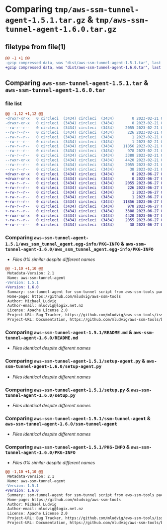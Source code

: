 # Comparing `tmp/aws-ssm-tunnel-agent-1.5.1.tar.gz` & `tmp/aws-ssm-tunnel-agent-1.6.0.tar.gz`

## filetype from file(1)

```diff
@@ -1 +1 @@
-gzip compressed data, was "dist/aws-ssm-tunnel-agent-1.5.1.tar", last modified: Tue Feb 21 04:59:10 2023, max compression
+gzip compressed data, was "dist/aws-ssm-tunnel-agent-1.6.0.tar", last modified: Tue Jun 27 02:20:12 2023, max compression
```

## Comparing `aws-ssm-tunnel-agent-1.5.1.tar` & `aws-ssm-tunnel-agent-1.6.0.tar`

### file list

```diff
@@ -1,12 +1,12 @@
-drwxr-xr-x   0 circleci  (3434) circleci  (3434)        0 2023-02-21 04:59:10.000000 aws-ssm-tunnel-agent-1.5.1/
-drwxr-xr-x   0 circleci  (3434) circleci  (3434)        0 2023-02-21 04:59:10.000000 aws-ssm-tunnel-agent-1.5.1/aws_ssm_tunnel_agent.egg-info/
--rw-r--r--   0 circleci  (3434) circleci  (3434)     2055 2023-02-21 04:59:10.000000 aws-ssm-tunnel-agent-1.5.1/aws_ssm_tunnel_agent.egg-info/PKG-INFO
--rw-r--r--   0 circleci  (3434) circleci  (3434)      226 2023-02-21 04:59:10.000000 aws-ssm-tunnel-agent-1.5.1/aws_ssm_tunnel_agent.egg-info/SOURCES.txt
--rw-r--r--   0 circleci  (3434) circleci  (3434)        1 2023-02-21 04:59:10.000000 aws-ssm-tunnel-agent-1.5.1/aws_ssm_tunnel_agent.egg-info/dependency_links.txt
--rw-r--r--   0 circleci  (3434) circleci  (3434)        1 2023-02-21 04:59:10.000000 aws-ssm-tunnel-agent-1.5.1/aws_ssm_tunnel_agent.egg-info/top_level.txt
--rw-r--r--   0 circleci  (3434) circleci  (3434)    11856 2023-02-21 04:59:09.000000 aws-ssm-tunnel-agent-1.5.1/README.md
--rw-r--r--   0 circleci  (3434) circleci  (3434)      978 2023-02-21 04:59:09.000000 aws-ssm-tunnel-agent-1.5.1/setup-agent.py
--rw-r--r--   0 circleci  (3434) circleci  (3434)     3388 2023-02-21 04:59:09.000000 aws-ssm-tunnel-agent-1.5.1/setup.py
--rwxr-xr-x   0 circleci  (3434) circleci  (3434)     4420 2023-02-21 04:59:09.000000 aws-ssm-tunnel-agent-1.5.1/ssm-tunnel-agent
--rw-r--r--   0 circleci  (3434) circleci  (3434)     2055 2023-02-21 04:59:10.000000 aws-ssm-tunnel-agent-1.5.1/PKG-INFO
--rw-r--r--   0 circleci  (3434) circleci  (3434)       38 2023-02-21 04:59:10.000000 aws-ssm-tunnel-agent-1.5.1/setup.cfg
+drwxr-xr-x   0 circleci  (3434) circleci  (3434)        0 2023-06-27 02:20:12.000000 aws-ssm-tunnel-agent-1.6.0/
+drwxr-xr-x   0 circleci  (3434) circleci  (3434)        0 2023-06-27 02:20:12.000000 aws-ssm-tunnel-agent-1.6.0/aws_ssm_tunnel_agent.egg-info/
+-rw-r--r--   0 circleci  (3434) circleci  (3434)     2055 2023-06-27 02:20:12.000000 aws-ssm-tunnel-agent-1.6.0/aws_ssm_tunnel_agent.egg-info/PKG-INFO
+-rw-r--r--   0 circleci  (3434) circleci  (3434)      226 2023-06-27 02:20:12.000000 aws-ssm-tunnel-agent-1.6.0/aws_ssm_tunnel_agent.egg-info/SOURCES.txt
+-rw-r--r--   0 circleci  (3434) circleci  (3434)        1 2023-06-27 02:20:12.000000 aws-ssm-tunnel-agent-1.6.0/aws_ssm_tunnel_agent.egg-info/dependency_links.txt
+-rw-r--r--   0 circleci  (3434) circleci  (3434)        1 2023-06-27 02:20:12.000000 aws-ssm-tunnel-agent-1.6.0/aws_ssm_tunnel_agent.egg-info/top_level.txt
+-rw-r--r--   0 circleci  (3434) circleci  (3434)    11856 2023-06-27 02:20:10.000000 aws-ssm-tunnel-agent-1.6.0/README.md
+-rw-r--r--   0 circleci  (3434) circleci  (3434)      978 2023-06-27 02:20:10.000000 aws-ssm-tunnel-agent-1.6.0/setup-agent.py
+-rw-r--r--   0 circleci  (3434) circleci  (3434)     3388 2023-06-27 02:20:10.000000 aws-ssm-tunnel-agent-1.6.0/setup.py
+-rwxr-xr-x   0 circleci  (3434) circleci  (3434)     4420 2023-06-27 02:20:10.000000 aws-ssm-tunnel-agent-1.6.0/ssm-tunnel-agent
+-rw-r--r--   0 circleci  (3434) circleci  (3434)     2055 2023-06-27 02:20:12.000000 aws-ssm-tunnel-agent-1.6.0/PKG-INFO
+-rw-r--r--   0 circleci  (3434) circleci  (3434)       38 2023-06-27 02:20:12.000000 aws-ssm-tunnel-agent-1.6.0/setup.cfg
```

### Comparing `aws-ssm-tunnel-agent-1.5.1/aws_ssm_tunnel_agent.egg-info/PKG-INFO` & `aws-ssm-tunnel-agent-1.6.0/aws_ssm_tunnel_agent.egg-info/PKG-INFO`

 * *Files 0% similar despite different names*

```diff
@@ -1,10 +1,10 @@
 Metadata-Version: 2.1
 Name: aws-ssm-tunnel-agent
-Version: 1.5.1
+Version: 1.6.0
 Summary: ssm-tunnel-agent for ssm-tunnel script from aws-ssm-tools package
 Home-page: https://github.com/mludvig/aws-ssm-tools
 Author: Michael Ludvig
 Author-email: mludvig@logix.net.nz
 License: Apache License 2.0
 Project-URL: Bug Tracker, https://github.com/mludvig/aws-ssm-tools/issues
 Project-URL: Documentation, https://github.com/mludvig/aws-ssm-tools/blob/master/README.md
```

### Comparing `aws-ssm-tunnel-agent-1.5.1/README.md` & `aws-ssm-tunnel-agent-1.6.0/README.md`

 * *Files identical despite different names*

### Comparing `aws-ssm-tunnel-agent-1.5.1/setup-agent.py` & `aws-ssm-tunnel-agent-1.6.0/setup-agent.py`

 * *Files identical despite different names*

### Comparing `aws-ssm-tunnel-agent-1.5.1/setup.py` & `aws-ssm-tunnel-agent-1.6.0/setup.py`

 * *Files identical despite different names*

### Comparing `aws-ssm-tunnel-agent-1.5.1/ssm-tunnel-agent` & `aws-ssm-tunnel-agent-1.6.0/ssm-tunnel-agent`

 * *Files identical despite different names*

### Comparing `aws-ssm-tunnel-agent-1.5.1/PKG-INFO` & `aws-ssm-tunnel-agent-1.6.0/PKG-INFO`

 * *Files 0% similar despite different names*

```diff
@@ -1,10 +1,10 @@
 Metadata-Version: 2.1
 Name: aws-ssm-tunnel-agent
-Version: 1.5.1
+Version: 1.6.0
 Summary: ssm-tunnel-agent for ssm-tunnel script from aws-ssm-tools package
 Home-page: https://github.com/mludvig/aws-ssm-tools
 Author: Michael Ludvig
 Author-email: mludvig@logix.net.nz
 License: Apache License 2.0
 Project-URL: Bug Tracker, https://github.com/mludvig/aws-ssm-tools/issues
 Project-URL: Documentation, https://github.com/mludvig/aws-ssm-tools/blob/master/README.md
```

